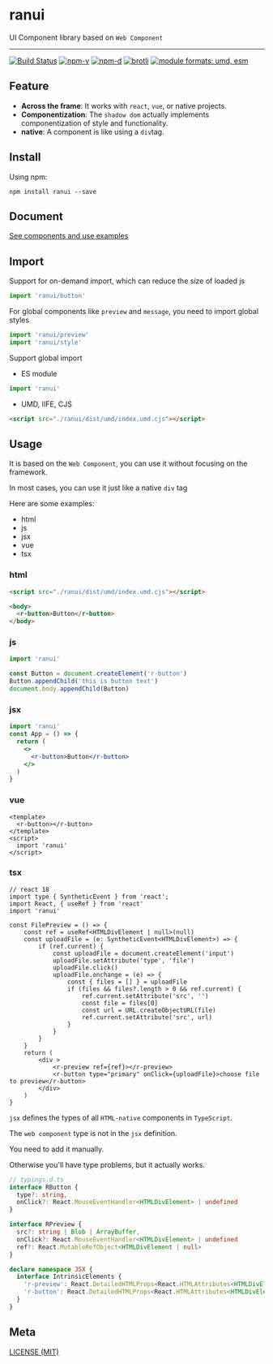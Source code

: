 # ranui

UI Component library based on `Web Component`

---

<a href="https://github.com/chaxus/ran"><img src="https://img.shields.io/github/actions/workflow/status/chaxus/ran/ci.yml" alt="Build Status"></a>
<a href="https://github.com/chaxus/ran"><img src="https://img.shields.io/npm/v/ranui.svg" alt="npm-v"></a>
<a href="https://github.com/chaxus/ran"><img src="https://img.shields.io/npm/dt/ranui.svg" alt="npm-d"></a>
<a href="https://github.com/chaxus/ran"><img src="https://img.badgesize.io/https:/unpkg.com/ranui/dist/umd/index.umd.cjs?label=brotli&compression=brotli" alt="brotli"></a>
<a href="https://github.com/chaxus/ran"><img src="https://img.shields.io/badge/module%20formats-umd%2C%20esm-green.svg" alt="module formats: umd, esm"></a>

## Feature

- **Across the frame**: It works with `react`, `vue`, or native projects.
- **Componentization**: The `shadow dom` actually implements componentization of style and functionality.
- **native**: A component is like using a `div`tag.

## Install

Using npm:

```console
npm install ranui --save
```

## Document

[See components and use examples](https://chaxus.github.io/ran/src/ranui/)

## Import 

Support for on-demand import, which can reduce the size of loaded js

```js
import 'ranui/button'
```

For global components like `preview` and `message`, you need to import global styles

```js
import 'ranui/preview'
import 'ranui/style'
```

Support global import

- ES module

```js
import 'ranui'
```
- UMD, IIFE, CJS
```html
<script src="./ranui/dist/umd/index.umd.cjs"></script>
```


## Usage

It is based on the `Web Component`, you can use it without focusing on the framework.

In most cases, you can use it just like a native `div` tag

Here are some examples:

- html
- js
- jsx
- vue
- tsx

### html

```html
<script src="./ranui/dist/umd/index.umd.cjs"></script>

<body>
  <r-button>Button</r-button>
</body>
```

### js

```js
import 'ranui'

const Button = document.createElement('r-button')
Button.appendChild('this is button text')
document.body.appendChild(Button)
```

### jsx

```jsx
import 'ranui'
const App = () => {
  return (
    <>
      <r-button>Button</r-button>
    </>
  )
}
```

### vue 

```vue
<template>
  <r-button></r-button>
</template>
<script>
  import 'ranui'
</script>

```

### tsx

```tsx
// react 18 
import type { SyntheticEvent } from 'react';
import React, { useRef } from 'react'
import 'ranui'

const FilePreview = () => {
    const ref = useRef<HTMLDivElement | null>(null)
    const uploadFile = (e: SyntheticEvent<HTMLDivElement>) => {
        if (ref.current) {
            const uploadFile = document.createElement('input')
            uploadFile.setAttribute('type', 'file')
            uploadFile.click()
            uploadFile.onchange = (e) => {
                const { files = [] } = uploadFile
                if (files && files?.length > 0 && ref.current) {
                    ref.current.setAttribute('src', '')
                    const file = files[0]
                    const url = URL.createObjectURL(file)
                    ref.current.setAttribute('src', url)
                }
            }
        }
    }
    return (
        <div >
            <r-preview ref={ref}></r-preview>
            <r-button type="primary" onClick={uploadFile}>choose file to preview</r-button>
        </div>
    )
}
```

`jsx` defines the types of all `HTML-native` components in `TypeScript`. 

The `web component` type is not in the `jsx` definition. 

You need to add it manually. 

Otherwise you'll have type problems, but it actually works.

```ts
// typings.d.ts
interface RButton {
  type?: string,
  onClick?: React.MouseEventHandler<HTMLDivElement> | undefined
}

interface RPreview {
  src?: string | Blob | ArrayBuffer,
  onClick?: React.MouseEventHandler<HTMLDivElement> | undefined
  ref?: React.MutableRefObject<HTMLDivElement | null>
}

declare namespace JSX {
  interface IntrinsicElements {
    'r-preview': React.DetailedHTMLProps<React.HTMLAttributes<HTMLDivElement>, HTMLDivElement> & RPreview
    'r-button': React.DetailedHTMLProps<React.HTMLAttributes<HTMLDivElement>, HTMLDivElement> & RButton
  }
}
```

## Meta

[LICENSE (MIT)](/LICENSE)
